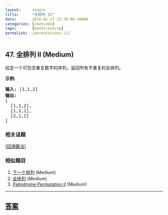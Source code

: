 ```yaml
---
layout:     single
title:      "全排列 II"
date:       2016-02-17 21:30:00 +0800
categories: [leetcode]
tags:       [backtracking]
permalink:  /permutations-ii/
---
```


## 47. 全排列 II (Medium)

<p>给定一个可包含重复数字的序列，返回所有不重复的全排列。</p>

<p><strong>示例:</strong></p>

<pre><strong>输入:</strong> [1,1,2]
<strong>输出:</strong>
[
  [1,1,2],
  [1,2,1],
  [2,1,1]
]</pre>

### 相关话题
  [[回溯算法](https://github.com/openset/leetcode/tree/master/tag/backtracking/README.md)]

### 相似题目
  1. [下一个排列](/next-permutation) (Medium)
  1. [全排列](/permutations) (Medium)
  1. [Palindrome Permutation II](/palindrome-permutation-ii) (Medium)

---

## [答案](https://github.com/openset/leetcode/tree/master/problems/permutations-ii)
